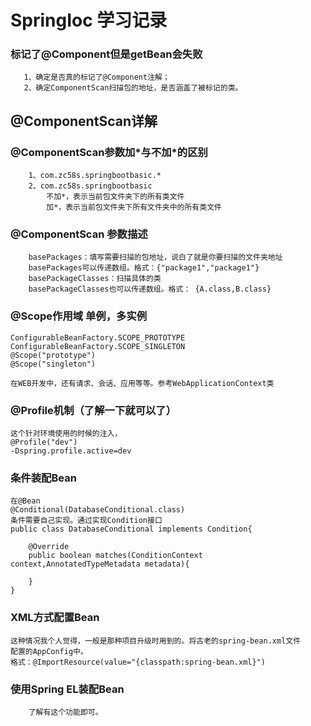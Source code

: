 # SpringIoc 学习记录

### 标记了@Component但是getBean会失败
```$xslt
   1、确定是否真的标记了@Component注解；
   2、确定ComponentScan扫描包的地址，是否涵盖了被标记的类。
```

## @ComponentScan详解
### @ComponentScan参数加\*与不加\*的区别
```$xslt
    1、com.zc58s.springbootbasic.*
    2、com.zc58s.springbootbasic
        不加*，表示当前包文件夹下的所有类文件
        加*，表示当前包文件夹下所有文件夹中的所有类文件
```

### @ComponentScan 参数描述
```$xslt
    basePackages：填写需要扫描的包地址，说白了就是你要扫描的文件夹地址
    basePackages可以传递数组。格式：{"package1","package1"}
    basePackageClasses：扫描具体的类
    basePackageClasses也可以传递数组。格式： {A.class,B.class}
```

### @Scope作用域 单例，多实例
```$xslt
ConfigurableBeanFactory.SCOPE_PROTOTYPE
ConfigurableBeanFactory.SCOPE_SINGLETON
@Scope("prototype")
@Scope("singleton")

在WEB开发中，还有请求、会话、应用等等。参考WebApplicationContext类
```

### @Profile机制（了解一下就可以了）
```$xslt
这个针对环境使用的时候的注入，
@Profile("dev")
-Dspring.profile.active=dev
```

### 条件装配Bean
```$xslt
在@Bean
@Conditional(DatabaseConditional.class)
条件需要自己实现。通过实现Condition接口
public class DatabaseConditional implements Condition{
    
    @Override
    public boolean matches(ConditionContext context,AnnotatedTypeMetadata metadata){

    } 
}
```

### XML方式配置Bean
```$xslt
这种情况我个人觉得，一般是那种项目升级时用到的。将古老的spring-bean.xml文件
配置的AppConfig中。
格式：@ImportResource(value="{classpath:spring-bean.xml}")
```


### 使用Spring EL装配Bean
```$xslt
    了解有这个功能即可。
```